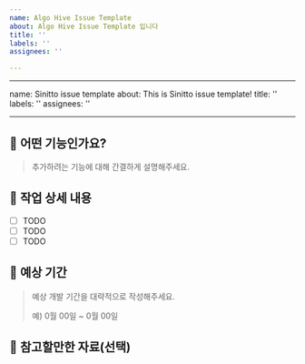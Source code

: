 ```yaml
---
name: Algo Hive Issue Template
about: Algo Hive Issue Template 입니다
title: ''
labels: ''
assignees: ''

---
```


---
name: Sinitto issue template
about: This is Sinitto issue template!
title: ''
labels: ''
assignees: ''

---

## 🧐 어떤 기능인가요?

> 추가하려는 기능에 대해 간결하게 설명해주세요.


## 🔧 작업 상세 내용
- [ ] TODO
- [ ] TODO
- [ ] TODO

## 📆 예상 기간

> 예상 개발 기간을 대략적으로 작성해주세요.
> 
> 예) 0월 00일 ~ 0월 00일


## 📙 참고할만한 자료(선택)
